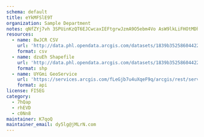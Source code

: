 ```yaml
---
schema: default
title: eYkMFSlE9T 
organization: Sample Department 
notes: qNfZYj7vh 3SPUinKzQT6EJCwcaxIEFtgrwJzmA9O5ebm4Vo AsW9lkLiFHOtMDhXZ5IGu112VXoR8UKpBCgkNqd8GPjx40ynRe6 
resources:
  - name: 8wJCR CSV
    url: 'http://data.phl.opendata.arcgis.com/datasets/1839b35258604422b0b520cbb668df0d_0.csv'
    format: csv
  - name: dzuEh Shapefile
    url: 'http://data.phl.opendata.arcgis.com/datasets/1839b35258604422b0b520cbb668df0d_0.zip'
    format: shp
  - name: UYGmi GeoService
    url: 'https://services.arcgis.com/fLeGjb7u4uXqeF9q/arcgis/rest/services/Air_Monitoring_Stations/FeatureServer/0/query'
    format: api
license: FI5EG 
category:
  - 7hQap 
  - rhEVD 
  - c0Nn8 
maintainer: K7qoQ  
maintainer_email: dy5lg@jMLrN.com
---
```

